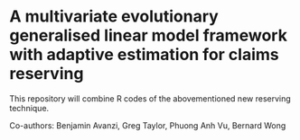 # A multivariate evolutionary generalised linear model framework with adaptive estimation for claims reserving
This repository will combine R codes of the abovementioned new reserving technique.

Co-authors: Benjamin Avanzi, Greg Taylor, Phuong Anh Vu, Bernard Wong
